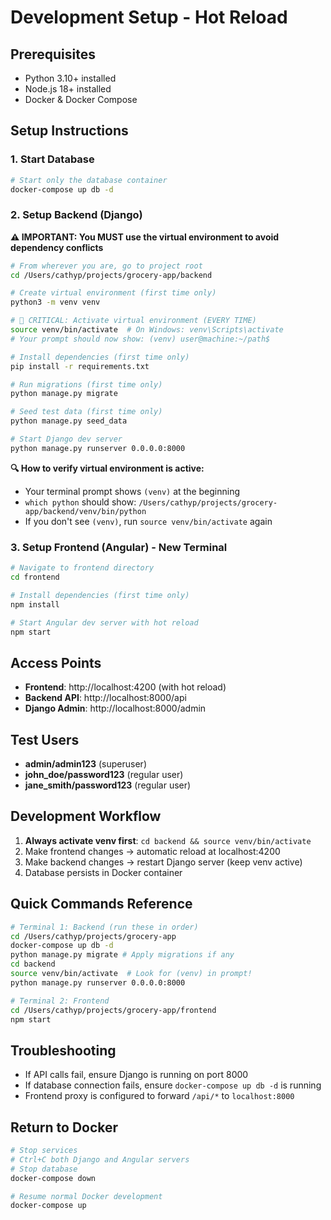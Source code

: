 # Development Setup - Hot Reload

## Prerequisites
- Python 3.10+ installed
- Node.js 18+ installed
- Docker & Docker Compose

## Setup Instructions

### 1. Start Database
```bash
# Start only the database container
docker-compose up db -d
```

### 2. Setup Backend (Django)

**⚠️ IMPORTANT: You MUST use the virtual environment to avoid dependency conflicts**

```bash
# From wherever you are, go to project root
cd /Users/cathyp/projects/grocery-app/backend

# Create virtual environment (first time only)
python3 -m venv venv

# 🔴 CRITICAL: Activate virtual environment (EVERY TIME)
source venv/bin/activate  # On Windows: venv\Scripts\activate
# Your prompt should now show: (venv) user@machine:~/path$

# Install dependencies (first time only)
pip install -r requirements.txt

# Run migrations (first time only)
python manage.py migrate

# Seed test data (first time only)
python manage.py seed_data

# Start Django dev server
python manage.py runserver 0.0.0.0:8000
```

**🔍 How to verify virtual environment is active:**
- Your terminal prompt shows `(venv)` at the beginning
- `which python` should show: `/Users/cathyp/projects/grocery-app/backend/venv/bin/python`
- If you don't see `(venv)`, run `source venv/bin/activate` again

### 3. Setup Frontend (Angular) - New Terminal
```bash
# Navigate to frontend directory
cd frontend

# Install dependencies (first time only)
npm install

# Start Angular dev server with hot reload
npm start
```

## Access Points
- **Frontend**: http://localhost:4200 (with hot reload)
- **Backend API**: http://localhost:8000/api
- **Django Admin**: http://localhost:8000/admin

## Test Users
- **admin/admin123** (superuser)
- **john_doe/password123** (regular user)
- **jane_smith/password123** (regular user)

## Development Workflow
1. **Always activate venv first**: `cd backend && source venv/bin/activate`
2. Make frontend changes → automatic reload at localhost:4200  
3. Make backend changes → restart Django server (keep venv active)
4. Database persists in Docker container

## Quick Commands Reference
```bash
# Terminal 1: Backend (run these in order)
cd /Users/cathyp/projects/grocery-app
docker-compose up db -d
python manage.py migrate # Apply migrations if any
cd backend
source venv/bin/activate  # Look for (venv) in prompt!
python manage.py runserver 0.0.0.0:8000

# Terminal 2: Frontend  
cd /Users/cathyp/projects/grocery-app/frontend
npm start
```

## Troubleshooting
- If API calls fail, ensure Django is running on port 8000
- If database connection fails, ensure `docker-compose up db -d` is running
- Frontend proxy is configured to forward `/api/*` to `localhost:8000`

## Return to Docker
```bash
# Stop services
# Ctrl+C both Django and Angular servers
# Stop database
docker-compose down

# Resume normal Docker development
docker-compose up
```